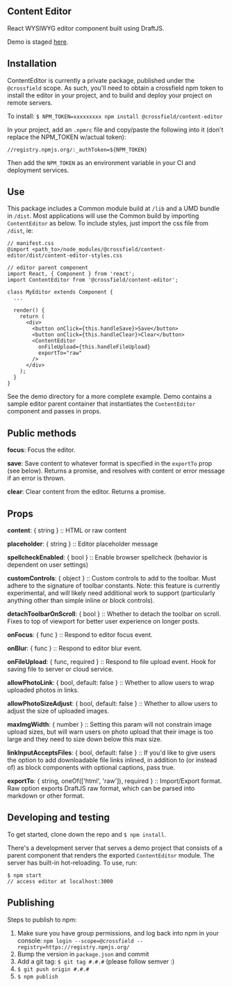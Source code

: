 ## Content Editor
React WYSIWYG editor component built using DraftJS.

Demo is staged [here](https://stagingeditor-cielqvhqdl.now.sh/).

## Installation
ContentEditor is currently a private package, published under the `@crossfield` scope. As such, you'll need to obtain a crossfield npm token to install the editor in your project, and to build and deploy your project on remote servers.

To install:
`$ NPM_TOKEN=xxxxxxxxx npm install @crossfield/content-editor`

In your project, add an `.npmrc` file and copy/paste the following into it (don't replace the NPM_TOKEN w/actual token):
```
//registry.npmjs.org/:_authToken=${NPM_TOKEN}
```
Then add the `NPM_TOKEN` as an environment variable in your CI and deployment services.


## Use
This package includes a Common module build at `/lib` and a UMD bundle in `/dist`. Most applications will use the Common build by importing `ContentEditor` as below. To include styles, just import the css file from `/dist`, ie:
```
// manifest.css
@import <path_to>/node_modules/@crossfield/content-editor/dist/content-editor-styles.css
```

```
// editor parent component
import React, { Component } from 'react';
import ContentEditor from '@crossfield/content-editor';

class MyEditor extends Component {
  ...

  render() {
    return (
      <div>
        <button onClick={this.handleSave}>Save</button>
        <button onClick={this.handleClear}>Clear</button>
        <ContentEditor
          onFileUpload={this.handleFileUpload}
          exportTo="raw"
        />
      </div>
    );
  }
}
```

See the demo directory for a more complete example. Demo contains a sample editor parent container that instantiates the `ContentEditor` component and passes in props.


## Public methods
__focus__: Focus the editor.

__save__: Save content to whatever format is specified in the `exportTo` prop (see below). Returns a promise, and resolves with content or error message if an error is thrown.

__clear__: Clear content from the editor. Returns a promise.


## Props
__content__: { string } :: HTML or raw content

__placeholder__: { string } :: Editor placeholder message

__spellcheckEnabled__: { bool } :: Enable browser spellcheck (behavior is dependent on user settings)

__customControls__: { object } :: Custom controls to add to the toolbar. Must adhere to the signature of toolbar constants. Note: this feature is currently experimental, and will likely need additional work to support (particularly anything other than simple inline or block controls).

__detachToolbarOnScroll__: { bool } :: Whether to detach the toolbar on scroll. Fixes to top of viewport for better user experience on longer posts.

__onFocus__: { func } :: Respond to editor focus event.

__onBlur__: { func } :: Respond to editor blur event.

__onFileUpload__: { func, required } :: Respond to file upload event. Hook for saving file to server or cloud service.

__allowPhotoLink__: { bool, default: false } :: Whether to allow users to wrap uploaded photos in links.

__allowPhotoSizeAdjust__: { bool, default: false } :: Whether to allow users to adjust the size of uploaded images.

__maxImgWidth__: { number } :: Setting this param will not constrain image upload sizes, but will warn users on photo upload that their image is too large and they need to size down below this max size.

__linkInputAcceptsFiles__: { bool, default: false } :: If you'd like to give users the option to add downloadable file links inlined, in addition to (or instead of) as block components with optional captions, pass true.

__exportTo__: { string, oneOf(['html', 'raw']), required } :: Import/Export format. Raw option exports DraftJS raw format, which can be parsed into markdown or other format.


## Developing and testing
To get started, clone down the repo and ```$ npm install```.

There's a development server that serves a demo project that consists of a parent component that renders the exported `ContentEditor` module.
The server has built-in hot-reloading.
To use, run:

```
$ npm start
// access editor at localhost:3000
```


## Publishing
Steps to publish to npm:
1. Make sure you have group permissions, and log back into npm in your console:
  `npm login --scope=@crossfield --registry=https://registry.npmjs.org/`
2. Bump the version in `package.json` and commit
3. Add a git tag: `$ git tag #.#.#` (please follow semver :)
4. `$ git push origin #.#.#`
5. `$ npm publish`

